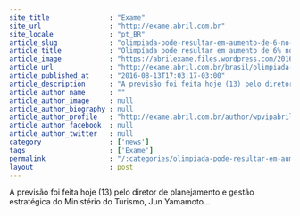 ```yaml
---
site_title               : "Exame"
site_url                 : "http://exame.abril.com.br"
site_locale              : "pt_BR"
article_slug             : "olimpiada-pode-resultar-em-aumento-de-6-no-turismo"
article_title            : "Olimpíada pode resultar em aumento de 6% no turismo"
article_image            : "https://abrilexame.files.wordpress.com/2016/09/size_960_16_9_olimpiadas-rio31.jpg?quality=70&strip=all&w=960"
article_url              : "http://exame.abril.com.br/brasil/olimpiada-pode-resultar-em-aumento-de-6-no-turismo-diz-ministerio/"
article_published_at     : "2016-08-13T17:03:17-03:00"
article_description      : "A previsão foi feita hoje (13) pelo diretor de planejamento e gestão estratégica do Ministério do Turismo, Jun Yamamoto..."
article_author_name      : ""
article_author_image     : null
article_author_biography : null
article_author_profile   : "http://exame.abril.com.br/author/wpvipabril/"
article_author_facebook  : null
article_author_twitter   : null
category                 : ['news']
tags                     : ['Exame']
permalink                : "/:categories/olimpiada-pode-resultar-em-aumento-de-6-no-turismo/"
layout                   : post
---
```


A previsão foi feita hoje (13) pelo diretor de planejamento e gestão estratégica do Ministério do Turismo, Jun Yamamoto...
